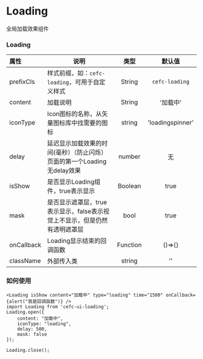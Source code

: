 # Loading
全局加载效果组件

### Loading

| 属性        | 说明                          | 类型            | 默认值         |
| :-------- | ----------------------------- |:-------------:| :-----------: |
| prefixCls  | 样式前缀，如：`cefc-loading`，可用于自定义样式 | String | `cefc-loading` |
| content    | 加载说明                         | String | '加载中' |
| iconType  | Icon图标的名称，从矢量图标库中找需要的图标| string   | 'loadingspinner'  |
| delay      | 延迟显示加载效果的时间(毫秒）（防止闪烁）页面的第一个Loading无delay效果 | number | 无    |
| isShow     | 是否显示Loading组件，true表示显示  | Boolean | true|
| mask       | 是否显示遮罩层，true表示显示，false表示视觉上不显示，但是仍然有透明遮罩层 | bool | true|
| onCallback | Loading显示结束的回调函数          | Function | ()=>{} |
| className  | 外部传入类                       | string   | ''  |

### 如何使用
```
<Loading isShow content="加载中" type="loading" time="1500" onCallback={alert("我是回调函数")} />
import Loading from 'cefc-ui-loading';
Loading.open({
    content: "加载中",
    iconType: "loading",
    delay: 500,
    mask: false
});

Loading.close();
```